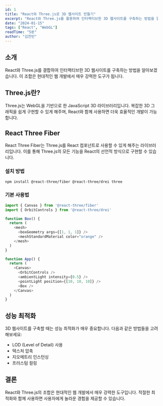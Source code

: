 ```yaml
---
id: 1
title: "React와 Three.js로 3D 웹사이트 만들기"
excerpt: "React와 Three.js를 활용하여 인터랙티브한 3D 웹사이트를 구축하는 방법을 알아봅니다."
date: "2024-01-15"
tags: ["React", "WebGL"]
readTime: "5분"
author: "김찬빈"
---
```


## 소개
React와 Three.js를 결합하여 인터랙티브한 3D 웹사이트를 구축하는 방법을 알아보겠습니다. 이 조합은 현대적인 웹 개발에서 매우 강력한 도구가 됩니다.

## Three.js란?
Three.js는 WebGL을 기반으로 한 JavaScript 3D 라이브러리입니다. 복잡한 3D 그래픽을 쉽게 구현할 수 있게 해주며, React와 함께 사용하면 더욱 효율적인 개발이 가능합니다.

## React Three Fiber
React Three Fiber는 Three.js를 React 컴포넌트로 사용할 수 있게 해주는 라이브러리입니다. 이를 통해 Three.js의 모든 기능을 React의 선언적 방식으로 구현할 수 있습니다.

### 설치 방법
```bash
npm install @react-three/fiber @react-three/drei three
```

### 기본 사용법
```javascript
import { Canvas } from '@react-three/fiber'
import { OrbitControls } from '@react-three/drei'

function Box() {
  return (
    <mesh>
      <boxGeometry args={[1, 1, 1]} />
      <meshStandardMaterial color="orange" />
    </mesh>
  )
}

function App() {
  return (
    <Canvas>
      <OrbitControls />
      <ambientLight intensity={0.5} />
      <pointLight position={[10, 10, 10]} />
      <Box />
    </Canvas>
  )
}
```

## 성능 최적화
3D 웹사이트를 구축할 때는 성능 최적화가 매우 중요합니다. 다음과 같은 방법들을 고려해보세요:
- LOD (Level of Detail) 사용
- 텍스처 압축
- 지오메트리 인스턴싱
- 프러스텀 컬링

## 결론
React와 Three.js의 조합은 현대적인 웹 개발에서 매우 강력한 도구입니다. 적절한 최적화와 함께 사용하면 사용자에게 놀라운 경험을 제공할 수 있습니다. 